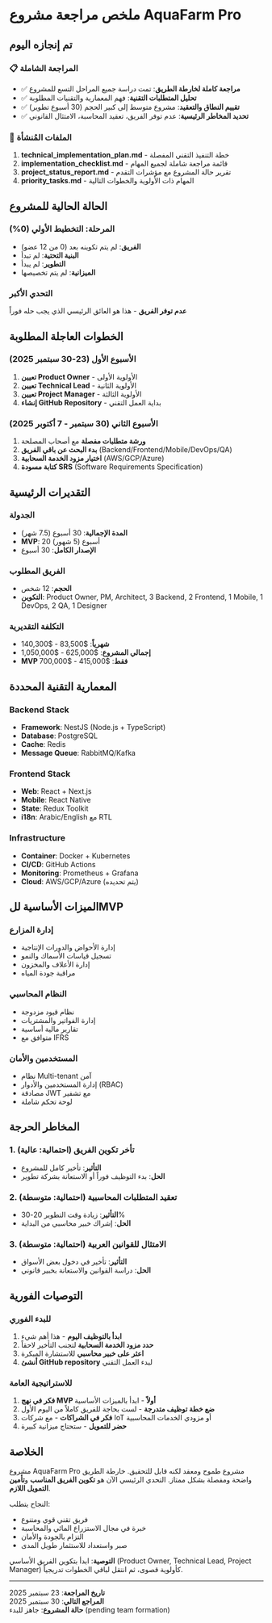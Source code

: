 # ملخص مراجعة مشروع AquaFarm Pro

## تم إنجازه اليوم

### 📋 المراجعة الشاملة
- ✅ **مراجعة كاملة لخارطة الطريق**: تمت دراسة جميع المراحل التسع للمشروع
- ✅ **تحليل المتطلبات التقنية**: فهم المعمارية والتقنيات المطلوبة  
- ✅ **تقييم النطاق والتعقيد**: مشروع متوسط إلى كبير الحجم (30 أسبوع تطوير)
- ✅ **تحديد المخاطر الرئيسية**: عدم توفر الفريق، تعقيد المحاسبة، الامتثال القانوني

### 📄 الملفات المُنشأة

1. **technical_implementation_plan.md** - خطة التنفيذ التقني المفصلة
2. **implementation_checklist.md** - قائمة مراجعة شاملة لجميع المهام
3. **project_status_report.md** - تقرير حالة المشروع مع مؤشرات التقدم
4. **priority_tasks.md** - المهام ذات الأولوية والخطوات التالية

## الحالة الحالية للمشروع

### المرحلة: التخطيط الأولي (0%)
- **الفريق**: لم يتم تكوينه بعد (0 من 12 عضو)
- **البنية التحتية**: لم تبدأ
- **التطوير**: لم يبدأ
- **الميزانية**: لم يتم تخصيصها

### التحدي الأكبر
**عدم توفر الفريق** - هذا هو العائق الرئيسي الذي يجب حله فوراً

## الخطوات العاجلة المطلوبة

### الأسبوع الأول (23-30 سبتمبر 2025)
1. **تعيين Product Owner** - الأولوية الأولى
2. **تعيين Technical Lead** - الأولوية الثانية  
3. **تعيين Project Manager** - الأولوية الثالثة
4. **إنشاء GitHub Repository** - بداية العمل التقني

### الأسبوع الثاني (30 سبتمبر - 7 أكتوبر 2025)
1. **ورشة متطلبات مفصلة** مع أصحاب المصلحة
2. **بدء البحث عن باقي الفريق** (Backend/Frontend/Mobile/DevOps/QA)
3. **اختيار مزود الخدمة السحابية** (AWS/GCP/Azure)
4. **كتابة مسودة SRS** (Software Requirements Specification)

## التقديرات الرئيسية

### الجدولة
- **المدة الإجمالية**: 30 أسبوع (7.5 شهر)
- **MVP**: 20 أسبوع (5 شهور)
- **الإصدار الكامل**: 30 أسبوع

### الفريق المطلوب
- **الحجم**: 12 شخص
- **التكوين**: Product Owner, PM, Architect, 3 Backend, 2 Frontend, 1 Mobile, 1 DevOps, 2 QA, 1 Designer

### التكلفة التقديرية
- **شهرياً**: $83,500 - $140,300
- **إجمالي المشروع**: $625,000 - $1,050,000
- **MVP فقط**: $415,000 - $700,000

## المعمارية التقنية المحددة

### Backend Stack
- **Framework**: NestJS (Node.js + TypeScript)
- **Database**: PostgreSQL
- **Cache**: Redis
- **Message Queue**: RabbitMQ/Kafka

### Frontend Stack  
- **Web**: React + Next.js
- **Mobile**: React Native
- **State**: Redux Toolkit
- **i18n**: Arabic/English مع RTL

### Infrastructure
- **Container**: Docker + Kubernetes
- **CI/CD**: GitHub Actions
- **Monitoring**: Prometheus + Grafana
- **Cloud**: AWS/GCP/Azure (يتم تحديده)

## الميزات الأساسية للMVP

### إدارة المزارع
- إدارة الأحواض والدورات الإنتاجية
- تسجيل قياسات الأسماك والنمو
- إدارة الأعلاف والمخزون
- مراقبة جودة المياه

### النظام المحاسبي
- نظام قيود مزدوجة
- إدارة الفواتير والمشتريات
- تقارير مالية أساسية
- متوافق مع IFRS

### المستخدمين والأمان
- نظام Multi-tenant آمن
- إدارة المستخدمين والأدوار (RBAC)
- مصادقة JWT مع تشفير
- لوحة تحكم شاملة

## المخاطر الحرجة

### 1. تأخر تكوين الفريق (احتمالية: عالية)
- **التأثير**: تأخير كامل للمشروع
- **الحل**: بدء التوظيف فوراً أو الاستعانة بشركة تطوير

### 2. تعقيد المتطلبات المحاسبية (احتمالية: متوسطة)
- **التأثير**: زيادة وقت التطوير 20-30%
- **الحل**: إشراك خبير محاسبي من البداية

### 3. الامتثال للقوانين العربية (احتمالية: متوسطة)
- **التأثير**: تأخير في دخول بعض الأسواق
- **الحل**: دراسة القوانين والاستعانة بخبير قانوني

## التوصيات الفورية

### للبدء الفوري
1. **ابدأ بالتوظيف اليوم** - هذا أهم شيء
2. **حدد مزود الخدمة السحابية** لتجنب التأخير لاحقاً
3. **اعثر على خبير محاسبي** للاستشارة المبكرة
4. **أنشئ GitHub repository** لبدء العمل التقني

### للاستراتيجية العامة
1. **فكر في نهج MVP أولاً** - ابدأ بالميزات الأساسية
2. **ضع خطة توظيف متدرجة** - لست بحاجة للفريق كاملاً من اليوم الأول
3. **فكر في الشراكات** - مع شركات IoT أو مزودي الخدمات المحاسبية
4. **حضر للتمويل** - ستحتاج ميزانية كبيرة

## الخلاصة

مشروع AquaFarm Pro مشروع طموح ومعقد لكنه قابل للتحقيق. خارطة الطريق واضحة ومفصلة بشكل ممتاز. التحدي الرئيسي الآن هو **تكوين الفريق المناسب** و**تأمين التمويل اللازم**.

النجاح يتطلب:
- فريق تقني قوي ومتنوع
- خبرة في مجال الاستزراع المائي والمحاسبة
- التزام بالجودة والأمان
- صبر واستعداد للاستثمار طويل المدى

**التوصية**: ابدأ بتكوين الفريق الأساسي (Product Owner, Technical Lead, Project Manager) كأولوية قصوى، ثم انتقل لباقي الخطوات تدريجياً.

---

**تاريخ المراجعة**: 23 سبتمبر 2025  
**المراجع التالي**: 30 سبتمبر 2025  
**حالة المشروع**: جاهز للبدء (pending team formation)